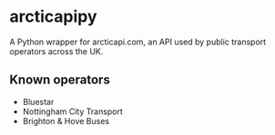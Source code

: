 # arcticapipy

A Python wrapper for arcticapi.com, an API used by public transport operators across the UK.

## Known operators
- Bluestar
- Nottingham City Transport
- Brighton & Hove Buses
